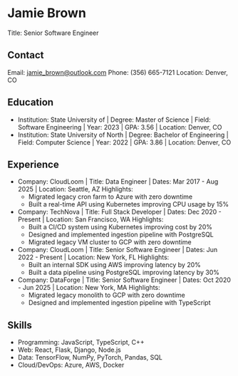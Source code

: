 # Jamie Brown
Title: Senior Software Engineer

## Contact
Email: jamie_brown@outlook.com
Phone: (356) 665-7121
Location: Denver, CO

## Education
- Institution: State University of | Degree: Master of Science | Field: Software Engineering | Year: 2023 | GPA: 3.56 | Location: Denver, CO
- Institution: State University of North | Degree: Bachelor of Engineering | Field: Computer Science | Year: 2022 | GPA: 3.86 | Location: Denver, CO

## Experience
- Company: CloudLoom | Title: Data Engineer | Dates: Mar 2017 - Aug 2025 | Location: Seattle, AZ
  Highlights:
    - Migrated legacy cron farm to Azure with zero downtime
    - Built a real-time API using Kubernetes improving CPU usage by 15%
- Company: TechNova | Title: Full Stack Developer | Dates: Dec 2020 - Present | Location: San Francisco, WA
  Highlights:
    - Built a CI/CD system using Kubernetes improving cost by 20%
    - Designed and implemented ingestion pipeline with PostgreSQL
    - Migrated legacy VM cluster to GCP with zero downtime
- Company: CloudLoom | Title: Senior Software Engineer | Dates: Jun 2022 - Present | Location: New York, FL
  Highlights:
    - Built an internal SDK using AWS improving latency by 20%
    - Built a data pipeline using PostgreSQL improving latency by 30%
- Company: DataForge | Title: Senior Software Engineer | Dates: Oct 2020 - Jun 2025 | Location: New York, MA
  Highlights:
    - Migrated legacy monolith to GCP with zero downtime
    - Designed and implemented ingestion pipeline with TypeScript

## Skills
- Programming: JavaScript, TypeScript, C++
- Web: React, Flask, Django, Node.js
- Data: TensorFlow, NumPy, PyTorch, Pandas, SQL
- Cloud/DevOps: Azure, AWS, Docker

